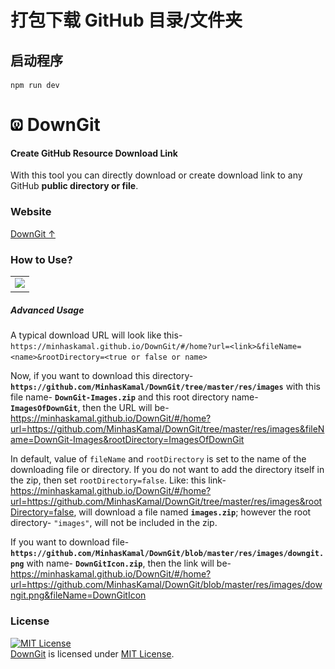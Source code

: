 
# 打包下载 GitHub 目录/文件夹

## 启动程序
```
npm run dev
```



<h1> <img src="https://github.com/MinhasKamal/DownGit/raw/master/res/images/downgit.png" width="20" height=auto /> DownGit </h1>

#### Create GitHub Resource Download Link

With this tool you can directly download or create download link to any GitHub **public directory or file**.

### Website

[DownGit ↑](https://minhaskamal.github.io/DownGit)

### How to Use?

<table><tr><td> <img src="https://cloud.githubusercontent.com/assets/5456665/17822364/940bded8-6678-11e6-9603-b84d75bccec1.gif" /> </td></tr></table>

##### Advanced Usage

A typical download URL will look like this- `https://minhaskamal.github.io/DownGit/#/home?url=<link>&fileName=<name>&rootDirectory=<true or false or name>`

Now, if you want to download this directory- **`https://github.com/MinhasKamal/DownGit/tree/master/res/images`** with this file name- **`DownGit-Images.zip`** and this root directory name- **`ImagesOfDownGit`**, then the URL will be- https://minhaskamal.github.io/DownGit/#/home?url=https://github.com/MinhasKamal/DownGit/tree/master/res/images&fileName=DownGit-Images&rootDirectory=ImagesOfDownGit

In default, value of `fileName` and `rootDirectory` is set to the name of the downloading file or directory. If you do not want to add the directory itself in the zip, then set `rootDirectory=false`. Like: this link- https://minhaskamal.github.io/DownGit/#/home?url=https://github.com/MinhasKamal/DownGit/tree/master/res/images&rootDirectory=false, will download a file named **`images.zip`**; however the root directory- `"images"`, will not be included in the zip.

If you want to download file- **`https://github.com/MinhasKamal/DownGit/blob/master/res/images/downgit.png`** with name- **`DownGitIcon.zip`**, then the link will be- https://minhaskamal.github.io/DownGit/#/home?url=https://github.com/MinhasKamal/DownGit/blob/master/res/images/downgit.png&fileName=DownGitIcon

### License
<a rel="license" href="https://opensource.org/licenses/MIT"><img alt="MIT License" src="https://cloud.githubusercontent.com/assets/5456665/18950087/fbe0681a-865f-11e6-9552-e59d038d5913.png" width="60em" height=auto/></a><br/><a href="https://github.com/MinhasKamal/DownGit">DownGit</a> is licensed under <a rel="license" href="https://opensource.org/licenses/MIT">MIT License</a>.

